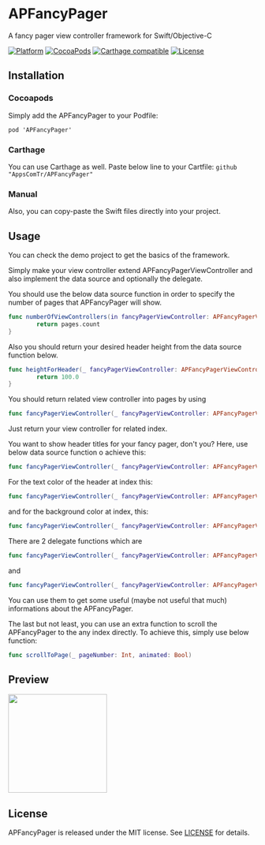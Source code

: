 # APFancyPager
A fancy pager view controller framework for Swift/Objective-C

[![Platform](https://img.shields.io/cocoapods/p/APFancyPager.svg)](https://github.com/AppsComTr/APFancyPager)
[![CocoaPods](https://img.shields.io/cocoapods/v/APFancyPager.svg)](https://cocoapods.org/pods/APFancyPager)
[![Carthage compatible](https://img.shields.io/badge/Carthage-compatible-4BC51D.svg?style=flat)](https://github.com/Carthage/Carthage)
[![License](http://img.shields.io/cocoapods/l/APFancyPager.svg)](https://raw.githubusercontent.com/AppsComTr/APFancyPager/master/LICENSE)

## Installation

### Cocoapods
Simply add the APFancyPager to your Podfile:

`pod 'APFancyPager'`

### Carthage
You can use Carthage as well. Paste below line to your Cartfile:
`github "AppsComTr/APFancyPager"`

### Manual
Also, you can copy-paste the Swift files directly into your project.

## Usage

You can check the demo project to get the basics of the framework.

Simply make your view controller extend APFancyPagerViewController and also implement the data source and optionally the delegate.

You should use the below data source function in order to specify the number of pages that APFancyPager will show.
```swift
func numberOfViewControllers(in fancyPagerViewController: APFancyPagerViewController) -> Int {
        return pages.count
}
```

Also you should return your desired header height from the data source function below.

```swift
func heightForHeader(_ fancyPagerViewController: APFancyPagerViewController) -> CGFloat {
        return 100.0
}
```

You should return related view controller into pages by using
```swift
func fancyPagerViewController(_ fancyPagerViewController: APFancyPagerViewController, viewControllerForIndex index: Int) -> UIViewController
```
Just return your view controller for related index.

You want to show header titles for your fancy pager, don't you? Here, use below data source function o achieve this:
```swift
func fancyPagerViewController(_ fancyPagerViewController: APFancyPagerViewController, headerStringForIndex index: Int) -> String
```

For the text color of the header at index this:

```swift
func fancyPagerViewController(_ fancyPagerViewController: APFancyPagerViewController, headerTextColorForIndex index: Int) -> UIColor
```

and for the background color at index, this:

```swift
func fancyPagerViewController(_ fancyPagerViewController: APFancyPagerViewController, headerBackgroundColorForIndex index: Int) -> UIColor
```

There are 2 delegate functions which are
```swift
func fancyPagerViewController(_ fancyPagerViewController: APFancyPagerViewController, didScrollToIndex index: Int)
```
and
```swift
func fancyPagerViewController(_ fancyPagerViewController: APFancyPagerViewController, isScrollingFromIndex fromIndex: Int, toIndex: Int, progress: CGFloat)
```
You can use them to get some useful (maybe not useful that much) informations about the APFancyPager.

The last but not least, you can use an extra function to scroll the APFancyPager to the any index directly. To achieve this, simply use below function:

```swift
func scrollToPage(_ pageNumber: Int, animated: Bool)
```

## Preview
<img src="https://raw.githubusercontent.com/AppsComTr/APFancyPager/master/docs/appvideo.gif" width="200">

## License
APFancyPager is released under the MIT license. See [LICENSE](https://github.com/AppsComTr/APFancyPager/blob/master/LICENSE) for details.
